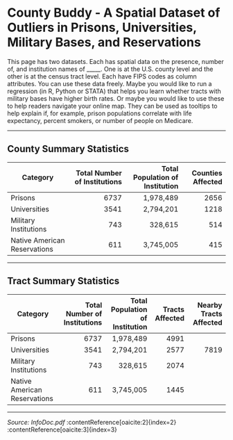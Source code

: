 # County Buddy - A Spatial Dataset of Outliers in Prisons, Universities, Military Bases, and Reservations

This page has two datasets. Each has spatial data on the presence, number of, and institution names of _____.
One is at the U.S. county level and the other is at the census tract level. Each have FIPS codes as column attributes.
You can use these data freely.
Maybe you would like to run a regression (in R, Python or STATA) that helps you learn whether tracts with military bases have higher birth rates.
Or maybe you would like to use these to help readers navigate your online map. They can be used as tooltips to help explain if, for example, prison populations correlate with life expectancy, percent smokers, or number of people on Medicare.

---

## County Summary Statistics

| Category                     | Total Number of Institutions | Total Population of Institution | Counties Affected |
|------------------------------|------------------------------:|---------------------------------:|------------------:|
| Prisons                      |                          6737 |                         1,978,489 |              2656 |
| Universities                 |                          3541 |                         2,794,201 |              1218 |
| Military Institutions        |                           743 |                           328,615 |               514 |
| Native American Reservations |                           611 |                         3,745,005 |               415 |

---

## Tract Summary Statistics

| Category                     | Total Number of Institutions | Total Population of Institution | Tracts Affected | Nearby Tracts Affected |
|------------------------------|------------------------------:|---------------------------------:|----------------:|-----------------------:|
| Prisons                      |                          6737 |                         1,978,489 |             4991 |                        |
| Universities                 |                          3541 |                         2,794,201 |             2577 |                   7819 |
| Military Institutions        |                           743 |                           328,615 |             2074 |                        |
| Native American Reservations |                           611 |                         3,745,005 |             1445 |                        |

---

*Source: InfoDoc.pdf* :contentReference[oaicite:2]{index=2}&#8203;:contentReference[oaicite:3]{index=3}

